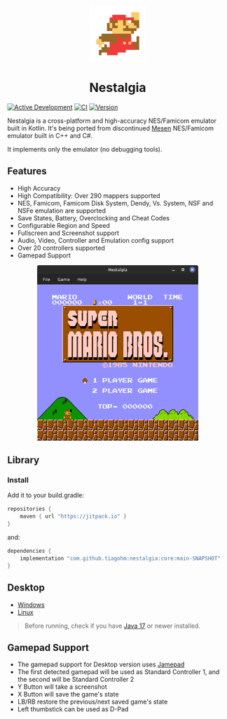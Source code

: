 <p align="center">
<img src="https://github.com/tiagohm/nestalgia/blob/main/docs/mario-256.png?raw=true" height="128" alt="Nestalgia" />
</p>

<h1 align="center">Nestalgia</h1>

[![Active Development](https://img.shields.io/badge/Maintenance%20Level-Actively%20Developed-brightgreen.svg)](https://gist.github.com/cheerfulstoic/d107229326a01ff0f333a1d3476e068d)
[![CI](https://github.com/tiagohm/nestalgia/actions/workflows/ci.yml/badge.svg)](https://github.com/tiagohm/nestalgia/actions/workflows/ci.yml)
[![Version](https://img.shields.io/badge/version-0.23.0-blue)](https://github.com/tiagohm/nestalgia/releases/latest)

Nestalgia is a cross-platform and high-accuracy NES/Famicom emulator built in Kotlin. It's being ported from
discontinued [Mesen](https://github.com/SourMesen/Mesen) NES/Famicom emulator built in C++ and C#.

It implements only the emulator (no debugging tools).

## Features

* High Accuracy
* High Compatibility: Over 290 mappers supported
* NES, Famicom, Famicom Disk System, Dendy, Vs. System, NSF and NSFe emulation are supported
* Save States, Battery, Overclocking and Cheat Codes
* Configurable Region and Speed
* Fullscreen and Screenshot support
* Audio, Video, Controller and Emulation config support
* Over 20 controllers supported
* Gamepad Support

<p align="center">
<img src="https://github.com/tiagohm/nestalgia/blob/main/docs/1.png?raw=true" height="400" alt="Nestalgia" />
</p>

## Library

### Install

Add it to your build.gradle:

```gradle
repositories {
    maven { url "https://jitpack.io" }
}
```

and:

```gradle
dependencies {
    implementation "com.github.tiagohm:nestalgia:core:main-SNAPSHOT"
}
```

## Desktop

* [Windows](https://github.com/tiagohm/nestalgia/releases/download/0.23.0/nestalgia-0.23.0-windows.jar)
* [Linux](https://github.com/tiagohm/nestalgia/releases/download/0.23.0/nestalgia-0.23.0-linux.jar)

> Before running, check if you have [Java 17](https://www.azul.com/downloads/?package=jdk#zulu) or newer installed.

## Gamepad Support

* The gamepad support for Desktop version uses [Jamepad](https://github.com/williamahartman/Jamepad)
* The first detected gamepad will be used as Standard Controller 1, and the second will be Standard Controller 2
* Y Button will take a screenshot
* X Button will save the game's state
* LB/RB restore the previous/next saved game's state
* Left thumbstick can be used as D-Pad
